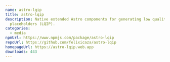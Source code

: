 ```yaml
---
name: astro-lqip
title: astro-lqip
description: Native extended Astro components for generating low quality image
  placeholders (LQIP).
categories:
  - media
npmUrl: https://www.npmjs.com/package/astro-lqip
repoUrl: https://github.com/felixicaza/astro-lqip
homepageUrl: https://astro-lqip.web.app
downloads: 443
---
```

